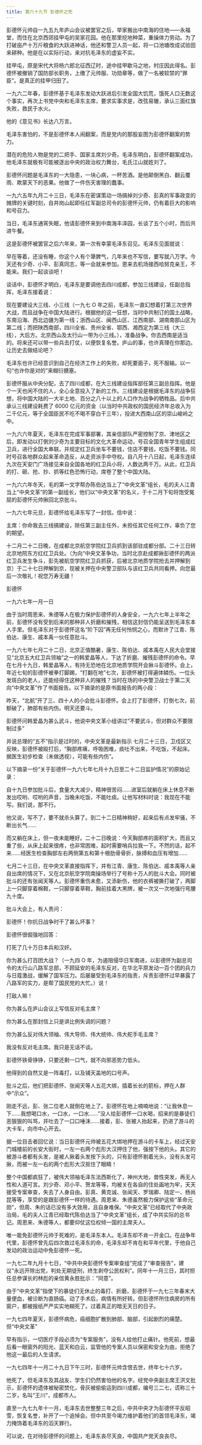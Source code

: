 ```yaml
---
title: 第六十九节 彭德怀之死
---
```


彭德怀元帅自一九五九年庐山会议被罢官之后，举家搬出中南海的住地——永福堂，而住在北京西郊挂甲屯的吴家花园。他在那里挖地种菜，重操体力劳动。为了打破亩产十万斤粮食的大跃进神话，他还和警卫人员一起，将一口池塘改成试验田来耕种。他是在以实际行动，来对抗毛泽东的虚妄不实。

挂甲屯，原是宋代大将杨六郎北征西辽时，途中挂甲歇马之地，村庄因此得名。彭德怀被撤销了国防部长职务，上缴了元帅服、功勋章等，做了一名被软禁的“罪臣”。是真正的挂甲归田了。

一九六二年春，彭德怀基于毛泽东发动大跃进后引发全国大饥荒，饿死人口无数这个事实，再次上书党中央和毛泽东主席，要求实事求是，改弦易辙，承认三面红旗失败，救民于水火。

他的《意见书》长达八万言。

毛泽东害怕的，不是彭德怀本人闹翻案，而是党内的那股妄图为彭德怀翻案的势力。

潜在的危险人物是党的二把手、国家主席刘少奇。毛泽东明白，彭德怀翻案成功，他毛泽东就极有可能被逐出中央的政治权力舞台，毛氏江山就姓刘了。

彭德怀问题是毛泽东的一大隐患，一块心病，一杯苦酒。是他颠倒黑白、翻云覆雨、欺蒙天下的恶果。他做了一件伤天害理的蠢事。

一九六五年九月二十三日，毛泽东在密谋策动一场搞掉刘少奇、彭真的军事政变的摊牌的关键时刻，自井岗山起即任红军副总司令的彭德怀元帅，仍有着巨大的影响和号召力。

当日，毛泽东通宵失眠，他请彭德怀来到中南海丰泽园，长谈了五个小时，而后共进午餐。

这是彭德怀被罢官之后六年来，第一次有幸蒙毛泽东召见。毛泽东见面就说：

早在等着，还没有睡，你这个人有个犟脾气，几年来也不写信，要写就八万字。今天还有少奇、小平、彭真同志，等一会就来参加。恩来去机场接西哈努克亲王，不能来。我们一起谈谈吧！

谈话中，彭德怀才明白，毛泽东是要调他去四川成都，参加三线建设，任副总指挥，毛泽东接着说：

现在要建设大三线、小三线（一九七 O 年之前，毛泽东一直幻想着打第三次世界大战，而且战争在中国大陆进行。根据他的这一狂想，当时中共制订的国土战略，东南沿海、西北边疆为第一线；浙西山区、闽西山区、江西南部、湖南南部山区为第二线；而把陕西南部，四川全省、贵州全省、鄂西、湘西定为第三线（大三线），大后方。北京西山及太行山一带为小三线。），准备战争。你去西南是适当的。将来还可以带一些兵去打仗，以便恢复名誉。庐山的事，也许真理在你那边。让历史去做结论吧？

毛泽东也许已经意识到自己在经济工作上的失败，却死要面子，死不服输。以一句“也许你是对的”来糊衍搪塞。

彭德怀服从中央分配，去了四川成都，在大三线建设指挥部任第三副总指挥。他是个一天也闲不住的人，全心全意投入了新的工作。三线建设是根据毛泽东的战争狂想，将中国大陆的一大半土地、百分之八十以上的人口作为战争的牺牲品。后中共承认三线建设耗费了 6000 亿元的资金（以当时中共政权的国民经济年总收入为二千亿元，等于全国臣民不吃不喝不穿白干三年），投进大西南山区的崇山峻岭之中。

一九六六年夏天，毛泽东在完成军事部署，其亲信部队严密控制了京、津地区之后，即发动以打倒刘少奇为主要目标的文化大革命运动，号召全国青年学生组成红卫兵，进行全国大串联。并规定红卫兵坐车不要钱，住店不要钱，吃饭不要钱。同时号召各地群众起来革命造反，从走资派手中夺权。自八月十八日起，毛泽东连续九次在天安门广场接见来自全国各地的红卫兵小将，人数达两千万。从此，红卫兵的打、砸、抢、抄、抓等红色恐怖行动，席卷了整个中国大陆。

一九六六年冬天，毛的第一文字帮办陈伯达当上了“中央文革”组长，毛的夫人江青当上“中央文革”的第一副组长，他们以“中央文革”的名义，于十二月下旬将饱受冤屈的彭德怀元帅揪回北京批斗。

一九六七年元旦，彭德怀给毛泽东写了一封信。信中说：

主席：你命我去三线搞建设，除任第三副主任外，未担任其它任何工作，辜负了您的期望。

十二月二十二日晚，在成都北京航空学院红卫兵抓到该部驻成都分部。二十三日转北京地院东方红红卫兵处。（为向“中央文革争功，当时北京赴成都揪彭德怀的两派红卫兵发生争斗，彭先被航空学院红卫兵抓获，后被北京地质学院抢去并押解到京）于二十七日押解到京，现被关押在中央警卫部队与该红卫兵共同看押。向您最后一次敬礼！祝您万寿无疆！

彭德怀

一九六七年一月一日

由于当时周恩来、朱德等人在极力保护彭德怀的人身安全，一九六七年上半年之前，彭德怀没有受到后来的那种非人折磨和摧残，相信这封信仍能呈送到毛泽东本人手里。但毛泽东对于彭德怀这名“阶下囚”再无任何怜悯之心，而默许了江青、陈伯达、康生、戚本禹一伙任意批斗。

一九六七年七月二十二日，北京正值酷暑，康生、陈伯达、戚本禹在人民大会堂接见“北京五大红卫兵领袖”之一的韩爱晶等人，下达了折磨、摧残彭德怀的命令。早在七月十九日，韩爱晶等人，有持无恐地在北京地质学院开会揪斗彭德怀。会上，年近七旬的彭德怀被拳打脚踢，“打翻在地”七次，彭德怀被打得遍体鳞伤。一位头发斑白的老人，还能经得住这种非人的摧残？当时在场的中央警卫战士于第二天向“中央文革”作了书面报告。以下摘录的是原书面报告的两小段：

昨天，“北航”开了三、四十人的小会批斗彭德怀。会上打了彭德怀，打倒七次，前额破了，肺部有些内伤。明天还要斗。

彭德怀问韩爱晶为甚么武斗，他说中央文革小组讲过“不要武斗，但对群众不要限制过多”

并说总理的“五不”指示是过时的，中央文革是最新指示 七月二十三日，卫戍区又反映，彭德怀被殴打后，“胸部疼痛，呼吸困难，痰吐不出来，不吃饭，不起床。据医生初步检查（未做透视），可能有些内伤”。

以下摘录一份“关于彭德怀一九六七年七月十九日至二十二日监护情况”的原始记录：

自十九日参加批斗后，食量大大减少，精神很苦闷……进室后就躺在床上休息不断发出哎哟、哎哟的声音，当晚未吃饭，不能吐痰。让他写材料时说：我现在不能写。我们说，那不行。

他又说，写不了，要不就杀头算了。到二十二日精神稍好，起来后有点发牢骚，不断出长气……

而又躺在床上，但一夜未能睡好。二十二日晚说：今天胸部疼的面积扩大，而且又重了些，从床上起来很疼，也非常困难，起时需要哨兵拉我一下。不然的话，起不来……经医生检查胸部左右两侧第五和第十根肋骨骨折，脉搏和血压有增加……

七月二十三日，在中央文革直接指挥下，并有江青、康生、陈伯达、戚本禹等人亲自出席的情况下，又在北京航空学院南操场举行了号称十万人的批斗大会。同时被批斗的还有张闻天等人。彭德怀重伤未愈，又添新伤，他的衣裤被撕打破了，两脚上一只脚穿着棉鞋，一只脚穿着草鞋，胸前挂着大黑牌，被一次又一次地强行弯腰九十度。

批斗大会上，有人责问：

彭德怀！你抗日战争时干了甚么坏事？

彭德怀很倔强地回答：

打死了几十万日本兵和汉奸。

你为甚么打百团大战？（一九四 O 年，为遏阻侵华日军南进，以彭德怀为副总司令的太行山八路军总部，不顾延安的毛泽东反对，在华北平原发动一百个团的兵力与日蔻激战，缓解了国军压力。后屡屡受到毛泽东的指责，斥责彭德怀过早暴露了八路军的实力，是帮了国民党的大忙。）说！

打敌人嘛！

你为甚么在庐山会议上写信反对毛主席？

你为甚么在那封信上只是讲比例失调的问题？

你为甚么反对伟大领袖、伟大导师、伟大统帅、伟大舵手毛主席？

我没有反对毛主席。我只是无话不谈。

彭德怀铁骨铮铮，只要还剩一口气，就不向邪恶势力低头。

他得到的自然又是一阵毒打，以及铺天盖地的口号声。

批斗之后，他们把彭德怀、张闻天等人五花大绑，插着长长的箭标，押在人群中“示众”。

刚走不远，彭、张二位老人就倒在地上了。彭德怀在地上喃喃地说：“让我休息一下……我想喝口水，一口水，一口水……”没人给彭德怀一口水喝，招来的是暴徒们恶狠狠的叫骂，并吐去了一口口唾沫……接着，彭、张被人抬起来，扔进了游斗的大卡车，向市中心开去。

据一位目击者回忆说：当日彭德怀元帅被五花大绑地押在游斗的卡车上，经过天安门城楼前的长安大街时，一左一右两个彪形大汉押住了他，强按下他的头。其它的被游斗者都有头发，是被人揪着头发按下头的，只有彭德怀剔着光头，没有头发可揪，而被一左一右的两个彪形大汉抠住了眼睛！

整个中国都疯狂了，被伟大领袖毛泽东法西斯化了，神州大地，兽性突发，再无人性和人道可言。刘少奇、邓小平、贺龙等等，均被关在各自的住处画地为牢，天天接受专案审查，失去了人身自由。彭真、黄克诚、张闻天、罗瑞卿、陆定一、杨尚昆等等，享受的是跟彭德怀一样的待遇。周恩来、朱德虽然极力保护这些“革命元勋”，但周、朱的话已没有多大效用，且自身难保。“中央文革”已经取代了中央政治局，毛的夫人江青已经取代陈伯达当了“中央文革”组长，成了中共实际的总书记。周恩来、朱德等人，都要仰仗这位权倾一国的主席夫人。

唯一能免彭德怀元帅于死难的，是毛泽东本人。毛泽东却不肯一开金口。在战争年代里，彭德怀曾先后四次救过毛泽东的命，毛泽东却不肯在和平年代里，于他自己发动的政治运动中免彭德怀一死。

一九七二年九月十七日，“中共中央彭德怀专案审查组”完成了“审查报告”，建议“永远开除出党，判处无期徒刑，终生剥夺公民权利”。同年十一月三日，其时担任总参谋长的林彪的亲信黄永胜批示：“同意”。

由于“中央文革”指使下的暴徒们无休止的毒打、折磨，彭德怀于一九七三年春末大量便血，被诊断为直肠癌。动了手术后，病情有所好转。但彭德怀所住病房的所有窗户，都被报纸严严实实地糊死了。过着真正的暗无天日的日子。

一九七四年夏天，彭德怀病危，癌细胞扩散到肺部、脑部，引起剧烈的痛楚。但“中央文革”

早有指示，一切医疗手段必须为“专案服务”，没有人给他打止痛针。他死前，想最后看一眼窗外的阳光、蓝天和白云，监管他的专案人员以保密和安全为由，拒绝了他这一最后的人生请求。

一九七四年十一月二十九日下午三时，彭德怀元帅含恨去世，终年七十六岁。

他死了，但毛泽东及其战友、学生们仍然害怕他的名字。经党中央副主席王洪文批示，彭德怀的遗体被秘密焚化，骨灰被偷偷运到四川成都，编号三二七，谎称三十二岁，名叫“王川”，成都市人。

直至一九七九年十一月，毛泽东去世整整三年之后，中共中央才为彭德怀平反昭雪，恢复名誉，补开了一个追悼会。但中共至今竭力维护着他们的首领毛泽东，竭力掩饰着毛泽东的滔天罪行。

可以说，在对待彭德怀的问题上，毛泽东丧尽天良，中国共产党天良丧尽。
